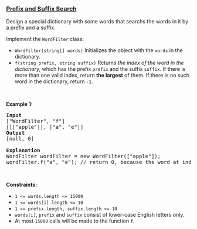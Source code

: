 ### [Prefix and Suffix Search](https://leetcode.com/problems/prefix-and-suffix-search)

<p>Design a special dictionary with some words that searchs the words in it by a prefix and a suffix.</p>

<p>Implement the <code>WordFilter</code> class:</p>

<ul>
	<li><code>WordFilter(string[] words)</code> Initializes the object with the <code>words</code> in the dictionary.</li>
	<li><code>f(string prefix, string suffix)</code> Returns <em>the index of the word in the dictionary,</em> which has the prefix <code>prefix</code> and the suffix <code>suffix</code>. If there is more than one valid index, return <strong>the largest</strong> of them. If there is no such word in the dictionary, return <code>-1</code>.</li>
</ul>

<p>&nbsp;</p>
<p><strong>Example 1:</strong></p>

<pre>
<strong>Input</strong>
[&quot;WordFilter&quot;, &quot;f&quot;]
[[[&quot;apple&quot;]], [&quot;a&quot;, &quot;e&quot;]]
<strong>Output</strong>
[null, 0]

<strong>Explanation</strong>
WordFilter wordFilter = new WordFilter([&quot;apple&quot;]);
wordFilter.f(&quot;a&quot;, &quot;e&quot;); // return 0, because the word at index 0 has prefix = &quot;a&quot; and suffix = &#39;e&quot;.
</pre>

<p>&nbsp;</p>
<p><strong>Constraints:</strong></p>

<ul>
	<li><code>1 &lt;= words.length &lt;= 15000</code></li>
	<li><code>1 &lt;= words[i].length &lt;= 10</code></li>
	<li><code>1 &lt;= prefix.length, suffix.length &lt;= 10</code></li>
	<li><code>words[i]</code>, <code>prefix</code> and <code>suffix</code> consist of lower-case English letters only.</li>
	<li>At most <code>15000</code> calls will be made to the function <code>f</code>.</li>
</ul>
